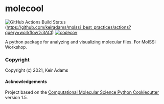 molecool
==============================
[//]: # (Badges)
![GitHub Actions Build Status](https://github.com/keiradams/molssi_best_practices/workflows/CI/badge.svg)(https://github.com/keiradams/molssi_best_practices/actions?query=workflow%3ACI)
[![codecov](https://codecov.io/gh/REPLACE_WITH_OWNER_ACCOUNT/molecool/branch/master/graph/badge.svg)](https://codecov.io/gh/REPLACE_WITH_OWNER_ACCOUNT/molecool/branch/master)


A python package for analyzing and visualizing molecular files. For MolSSI Workshop.

### Copyright

Copyright (c) 2021, Keir Adams


#### Acknowledgements
 
Project based on the 
[Computational Molecular Science Python Cookiecutter](https://github.com/molssi/cookiecutter-cms) version 1.5.
